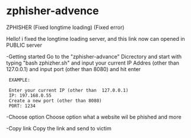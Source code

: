 # zphisher-advence
ZPHISHER (Fixed longtime loading) (Fixed error)

Hello!
i fixed the longtime loading server, and this link now can opened in PUBLIC server


-Getting started
Go to the "zphisher-advance" Dicrectory and start with typing "bash zphizher.sh" and input your current IP Addres (other than 127.0.0.1) and input port (other than 8080)
and hit enter

     EXAMPLE:
     
     Enter your current IP (other than  127.0.0.1)
     IP: 197.168.0.55
     Create a new port (other than 8080)
     PORT: 1234
 
 -Choose option
 Choose option what a website wil be phished and more
 
 -Copy link
 Copy the link and send to victim
 
 
 
 
 
 
